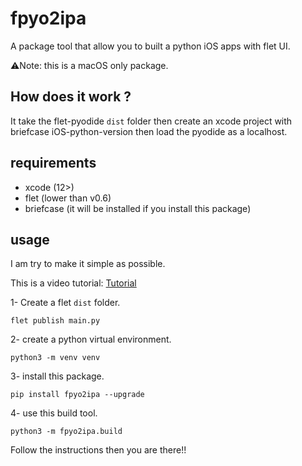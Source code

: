 # fpyo2ipa
A package tool that allow you to built a python iOS apps with flet UI.

⚠️Note: this is a macOS only package.

## How does it work ?
It take the flet-pyodide `dist` folder then create an xcode project with briefcase iOS-python-version then load the pyodide as a localhost.

## requirements
- xcode (12>)
- flet (lower than v0.6)
- briefcase (it will be installed if you install this package)

## usage
I am try to make it simple as possible.

This is a video tutorial: [Tutorial](https://youtu.be/PC9sXtuKqPQ)

1- Create a flet `dist` folder.

```
flet publish main.py
```

2- create a python virtual environment.

```
python3 -m venv venv
```

3- install this package.

```
pip install fpyo2ipa --upgrade
```

4- use this build tool.

```
python3 -m fpyo2ipa.build
```
Follow the instructions then you are there!!
